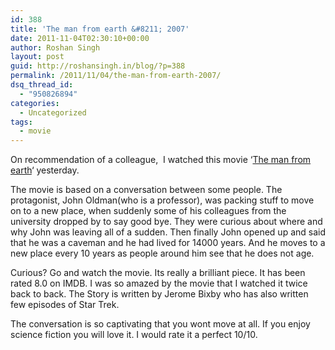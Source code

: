 ```yaml
---
id: 388
title: 'The man from earth &#8211; 2007'
date: 2011-11-04T02:30:10+00:00
author: Roshan Singh
layout: post
guid: http://roshansingh.in/blog/?p=388
permalink: /2011/11/04/the-man-from-earth-2007/
dsq_thread_id:
  - "950826894"
categories:
  - Uncategorized
tags:
  - movie
---
```

On recommendation of a colleague,  I watched this movie &#8216;<a title="The Man from Earth" href="http://www.imdb.com/title/tt0756683/" target="_blank">The man from earth</a>&#8216; yesterday.

The movie is based on a conversation between some people. The protagonist, John Oldman(who is a professor), was packing stuff to move on to a new place, when suddenly some of his colleagues from the university dropped by to say good bye. They were curious about where and why John was leaving all of a sudden. Then finally John opened up and said that he was a caveman and he had lived for 14000 years. And he moves to a new place every 10 years as people around him see that he does not age.

Curious? Go and watch the movie. Its really a brilliant piece. It has been rated 8.0 on IMDB. I was so amazed by the movie that I watched it twice back to back. The Story is written by Jerome Bixby who has also written few episodes of Star Trek.

The conversation is so captivating that you wont move at all. If you enjoy science fiction you will love it. I would rate it a perfect 10/10.